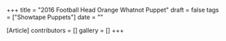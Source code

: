 +++
title = "2016 Football Head Orange Whatnot Puppet"
draft = false
tags = ["Showtape Puppets"]
date = ""

[Article]
contributors = []
gallery = []
+++